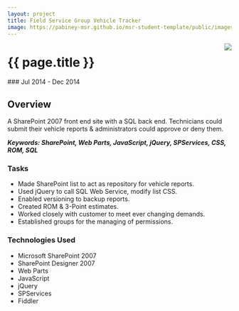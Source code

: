 ```yaml
---
layout: project
title: Field Service Group Vehicle Tracker
image: https://pabiney-msr.github.io/msr-student-template/public/images/SharePoint.png
---
```

<img class="project-image" align="right" src="https://pabiney-msr.github.io/msr-student-template/public/images/SharePoint.png"/>
<h1 id="project-title">{{ page.title }}</h1>
### Jul 2014 - Dec 2014

## Overview
A SharePoint 2007 front end site with a SQL back end. Technicians could submit their vehicle reports & administrators could approve or deny them.

<b><i>Keywords: SharePoint, Web Parts, JavaScript, jQuery, SPServices, CSS, ROM, SQL</i></b>

### Tasks
* Made SharePoint list to act as repository for vehicle reports.
* Used jQuery to call SQL Web Service, modify list CSS.
* Enabled versioning to backup reports.
* Created ROM & 3-Point estimates.
* Worked closely with customer to meet ever changing demands.
* Established groups for the managing of permissions.

### Technologies Used
* Microsoft SharePoint 2007
* SharePoint Designer 2007
* Web Parts
* JavaScript
* jQuery
* SPServices
* Fiddler